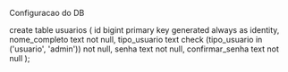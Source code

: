 Configuracao do DB

create table usuarios (
  id bigint primary key generated always as identity,
  nome_completo text not null,
  tipo_usuario text check (tipo_usuario in ('usuario', 'admin')) not null,
  senha text not null,
  confirmar_senha text not null
);